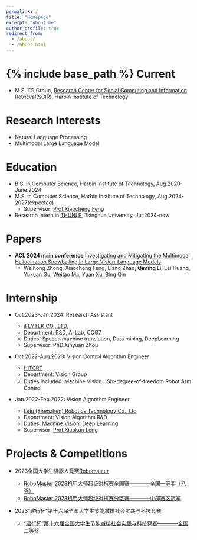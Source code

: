 ```yaml
---
permalink: /
title: "Homepage"
excerpt: "About me"
author_profile: true
redirect_from: 
  - /about/
  - /about.html
---
```


{% include base_path %}
Current
======
* M.S. TG Group, [Research Center for Social Computing and Information Retrieval(SCIR)](http://ir.hit.edu.cn/), Harbin Institute of Technology

Research Interests
======
* Natural Language Processing
* Multimodal Large Language Model

Education
======
* B.S. in Computer Science, Harbin Institute of Technology, Aug.2020-June.2024
* M.S. in Computer Science, Harbin Institute of Technology, Aug.2024-2027(expected)
  * Supervisor: [Prof.Xiaocheng Feng](http://ir.hit.edu.cn/~xcfeng/)
* Research Intern in [THUNLP](https://nlp.csai.tsinghua.edu.cn/), Tsinghua University, Jul.2024-now

Papers
======
* **ACL 2024 main conference** [Investigating and Mitigating the Multimodal Hallucination Snowballing in Large Vision-Language Models](https://arxiv.org/abs/2407.00569)
  * Weihong Zhong, Xiaocheng Feng, Liang Zhao, **Qiming Li**, Lei Huang, Yuxuan Gu, Weitao Ma, Yuan Xu, Bing Qin
  
Internship
======
* Oct.2023-Jan.2024: Research Assistant
  * [iFLYTEK CO., LTD.](https://www.iflytek.com/)
  * Department: R&D, AI Lab, COG7      
  * Duties: Speech machine translation, Data mining, DeepLearning
  * Supervisor: PhD.Xinyuan Zhou

* Oct.2022-Aug.2023: Vision Control Algorithm Engineer
  * [HITCRT](https://baike.baidu.com/item/%E5%93%88%E5%B0%94%E6%BB%A8%E5%B7%A5%E4%B8%9A%E5%A4%A7%E5%AD%A6%E7%AB%9E%E6%8A%80%E6%9C%BA%E5%99%A8%E4%BA%BA%E9%98%9F#7)
  * Department: Vision Group    
  * Duties included: Machine Vision，Six-degree-of-freedom Robot Arm Control
  
* Jan.2022-Feb.2022: Vision Algorithm Engineer
  * [Leju (Shenzhen) Robotics Technology Co., Ltd](https://www.lejurobot.com/)
  * Department: Vision Algorithm R&D
  * Duties: Machine Vision, Deep Learning
  * Supervisor: [Prof.Xiaokun Leng](https://homepage.hit.edu.cn/lengxiaokun)
  
Projects & Competitions
======
* 2023全国大学生机器人竞赛[Robomaster](https://www.robomaster.com/zh-CN)
  * [RoboMaster 2023机甲大师超级对抗赛全国赛————全国一等奖（八强）](https://www.robomaster.com/zh-CN/resource/pages/announcement/1617)
  * [RoboMaster 2023机甲大师超级对抗赛分区赛————中部赛区冠军](https://www.robomaster.com/zh-CN/resource/pages/announcement/1607)

* 2023“建行杯”第十六届全国大学生节能减排社会实践与科技竞赛
  * [“建行杯”第十六届全国大学生节能减排社会实践与科技竞赛————全国二等奖 ](http://www.jienengjianpai.org/Article.asp?ID=352)
  
